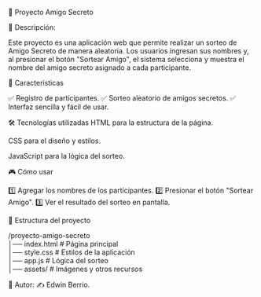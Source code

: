 🎁 Proyecto Amigo Secreto

📌 Descripción:

Este proyecto es una aplicación web que permite realizar un sorteo de Amigo Secreto de manera aleatoria. Los usuarios ingresan sus nombres y, al presionar el botón "Sortear Amigo", el sistema selecciona y muestra el nombre del amigo secreto asignado a cada participante.

🚀 Características

✅ Registro de participantes.
✅ Sorteo aleatorio de amigos secretos.
✅ Interfaz sencilla y fácil de usar.

🛠️ Tecnologías utilizadas
HTML para la estructura de la página.

CSS para el diseño y estilos.

JavaScript para la lógica del sorteo.

🎮 Cómo usar

1️⃣ Agregar los nombres de los participantes.
2️⃣ Presionar el botón "Sortear Amigo".
3️⃣ Ver el resultado del sorteo en pantalla.

📂 Estructura del proyecto

/proyecto-amigo-secreto  
│── index.html        # Página principal  
│── style.css         # Estilos de la aplicación  
│── app.js            # Lógica del sorteo  
│── assets/           # Imágenes y otros recursos  

📌 Autor:
✍️ Edwin Berrio. 
